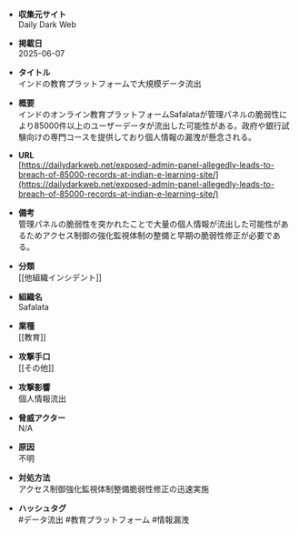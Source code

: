 - **収集元サイト**  
Daily Dark Web

- **掲載日**  
2025-06-07

- **タイトル**  
インドの教育プラットフォームで大規模データ流出

- **概要**  
インドのオンライン教育プラットフォームSafalataが管理パネルの脆弱性により85000件以上のユーザーデータが流出した可能性がある。政府や銀行試験向けの専門コースを提供しており個人情報の漏洩が懸念される。

- **URL**  
[https://dailydarkweb.net/exposed-admin-panel-allegedly-leads-to-breach-of-85000-records-at-indian-e-learning-site/](https://dailydarkweb.net/exposed-admin-panel-allegedly-leads-to-breach-of-85000-records-at-indian-e-learning-site/)

- **備考**  
管理パネルの脆弱性を突かれたことで大量の個人情報が流出した可能性があるためアクセス制御の強化監視体制の整備と早期の脆弱性修正が必要である。

- **分類**  
[[他組織インシデント]]

- **組織名**  
Safalata

- **業種**  
[[教育]]

- **攻撃手口**  
[[その他]]

- **攻撃影響**  
個人情報流出

- **脅威アクター**  
N/A

- **原因**  
不明

- **対処方法**  
アクセス制御強化監視体制整備脆弱性修正の迅速実施

- **ハッシュタグ**  
#データ流出 #教育プラットフォーム #情報漏洩
